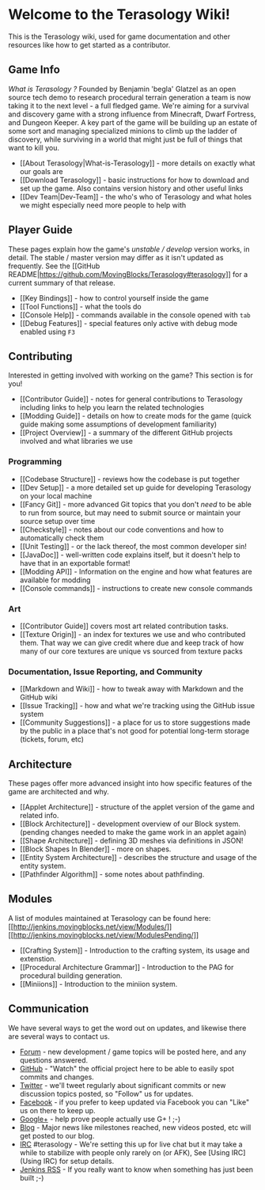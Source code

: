 Welcome to the Terasology Wiki!
===============================
This is the Terasology wiki, used for game documentation and other resources like how to get started as a contributor.

Game Info
---------

_What is Terasology ?_ Founded by Benjamin 'begla' Glatzel as an open source tech demo to research procedural terrain
 generation a team is now taking it to the next level - a full fledged game. We're aiming for a survival and
 discovery game with a strong influence from Minecraft, Dwarf Fortress, and Dungeon Keeper. A key part of the game
 will be building up an estate of some sort and managing specialized minions to climb up the ladder of discovery,
 while surviving in a world that might just be full of things that want to kill you.
* [[About Terasology|What-is-Terasology]] - more details on exactly what our goals are
* [[Download Terasology]] - basic instructions for how to download and set up the game. Also contains version history
 and other useful links
* [[Dev Team|Dev-Team]] - the who's who of Terasology and what holes we might especially need more people to help with

Player Guide
---------

These pages explain how the game's _unstable / develop_ version works, in detail. The stable / master version may
differ as it isn't updated as frequently. See the [[GitHub README|https://github.com/MovingBlocks/Terasology#terasology]] for a current summary of that release.

* [[Key Bindings]] - how to control yourself inside the game
* [[Tool Functions]] - what the tools do
* [[Console Help]] - commands available in the console opened with `tab`
* [[Debug Features]] - special features only active with debug mode enabled using `F3`

Contributing
------------

Interested in getting involved with working on the game? This section is for you!

* [[Contributor Guide]] - notes for general contributions to Terasology including links to help you learn the related
 technologies
* [[Modding Guide]] - details on how to create mods for the game (quick guide making some assumptions of development
familiarity)
* [[Project Overview]] - a summary of the different GitHub projects involved and what libraries we use

### Programming

* [[Codebase Structure]] - reviews how the codebase is put together
* [[Dev Setup]] - a more detailed set up guide for developing Terasology on your local machine
* [[Fancy Git]] - more advanced Git topics that you don't _need_ to be able to run from source,
but may need to submit source or maintain your source setup over time
* [[Checkstyle]] - notes about our code conventions and how to automatically check them
* [[Unit Testing]] - or the lack thereof, the most common developer sin!
* [[JavaDoc]] - well-written code explains itself, but it doesn't help to have that in an exportable format!
* [[Modding API]] - Information on the engine and how what features are available for modding
* [[Console commands]] - instructions to create new console commands

### Art

* [[Contributor Guide]] covers most art related contribution tasks.
* [[Texture Origin]] - an index for textures we use and who contributed them. That way we can give credit where due
and keep track of how many of our core textures are unique vs sourced from texture packs

### Documentation, Issue Reporting, and Community

* [[Markdown and Wiki]] - how to tweak away with Markdown and the GitHub wiki
* [[Issue Tracking]] - how and what we're tracking using the GitHub issue system
* [[Community Suggestions]] - a place for us to store suggestions made by the public in a place that's not good for
potential long-term storage (tickets, forum, etc)

Architecture
------------

These pages offer more advanced insight into how specific features of the game are architected and why.

* [[Applet Architecture]] - structure of the applet version of the game and related info.
* [[Block Architecture]] - development overview of our Block system. (pending changes needed to make the game work in an applet again)
* [[Shape Architecture]] - defining 3D meshes via definitions in JSON!
* [[Block Shapes In Blender]] - more on shapes.
* [[Entity System Architecture]] - describes the structure and usage of the entity system.
* [[Pathfinder Algorithm]] - some notes about pathfinding.

Modules
------------
A list of modules maintained at Terasology can be found here:
[[http://jenkins.movingblocks.net/view/Modules/]]
[[http://jenkins.movingblocks.net/view/ModulesPending/]]

* [[Crafting System]] - Introduction to the crafting system, its usage and extenstion.
* [[Procedural Architecture Grammar]] - Introduction to the PAG for procedural building generation.
* [[Miniions]] - Introduction to the miniion system.

Communication
-------------

We have several ways to get the word out on updates, and likewise there are several ways to contact us.

* [Forum](http://forum.movingblocks.net) - new development / game topics will be posted here, and any questions answered.
* [GitHub](https://github.com/MovingBlocks/Terasology) - "Watch" the official project here to be able to easily spot commits and changes.
* [Twitter](http://twitter.com/#!/Terasology) - we'll tweet regularly about significant commits or new discussion topics posted, so "Follow" us for updates.
* [Facebook](http://www.facebook.com/pages/Terasology/248329655219905) - if you prefer to keep updated via Facebook you can "Like" us on there to keep up.
* [Google+](https://plus.google.com/b/103835217961917018533/103835217961917018533) - help prove people actually use G+ ! ;-)
* [Blog](http://blog.movingblocks.net/blog/) - Major news like milestones reached, new videos posted,
etc will get posted to our blog.
* [IRC](http://webchat.freenode.net/) #terasology - We're setting this up for live chat but it may take a while to stabilize with people only rarely on (or AFK), See [Using IRC](Using IRC) for setup details.
* [Jenkins RSS](http://jenkins.movingblocks.net/rssAll) - If you really want to know when something has just been built ;-)
